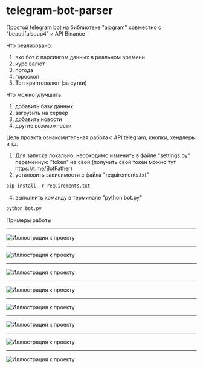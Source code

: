 # telegram-bot-parser

Простой telegram bot на библиотеке "aiogram" совместно с "beautifulsoup4" и API Binance

Что реализовано:
  1) эхо бот с парсингом данных в реальном времени
  2) курс валют
  3) погода
  4) гороскоп
  5) Топ криптовалют (за сутки)

Что можно улучшить:
  1) добавить базу данных
  2) загрузить на сервер
  3) добавить новости
  4) другие вожможности

Цель проэкта ознакомительная работа с API telegram, кнопки, хендлеры и тд.

1) Для запуска локально, необходимо изменить в файле "settings.py" переменную "token" на свой (получить свой токен можно тут https://t.me/BotFather)
2) установить зависимости с файла "requirements.txt"
```python
pip install -r requirements.txt
```
4) выполнить команду в терминале "python bot.py"
```python
python bot.py
```

Примеры работы
***

![Иллюстрация к проекту](https://github.com/Gatalist/telegram-bot-parser/blob/main/image/0.jpg)
***
![Иллюстрация к проекту](https://github.com/Gatalist/telegram-bot-parser/blob/main/image/1.jpg)
***
![Иллюстрация к проекту](https://github.com/Gatalist/telegram-bot-parser/blob/main/image/2.jpg)
***
![Иллюстрация к проекту](https://github.com/Gatalist/telegram-bot-parser/blob/main/image/3.jpg)
***
![Иллюстрация к проекту](https://github.com/Gatalist/telegram-bot-parser/blob/main/image/4.jpg)
***
![Иллюстрация к проекту](https://github.com/Gatalist/telegram-bot-parser/blob/main/image/5.jpg)
***
![Иллюстрация к проекту](https://github.com/Gatalist/telegram-bot-parser/blob/main/image/6.jpg)
***
![Иллюстрация к проекту](https://github.com/Gatalist/telegram-bot-parser/blob/main/image/7.jpg)
